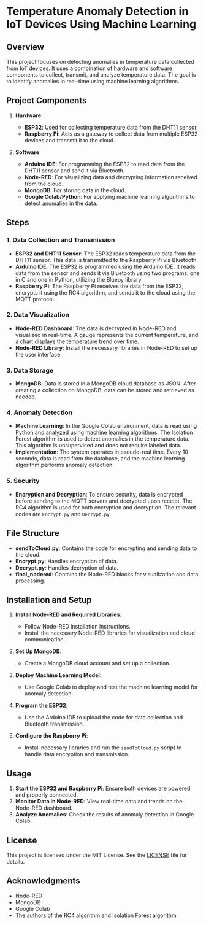 # Temperature Anomaly Detection in IoT Devices Using Machine Learning

## Overview

This project focuses on detecting anomalies in temperature data collected from IoT devices. It uses a combination of hardware and software components to collect, transmit, and analyze temperature data. The goal is to identify anomalies in real-time using machine learning algorithms.

## Project Components

1. **Hardware**:
   - **ESP32**: Used for collecting temperature data from the DHT11 sensor.
   - **Raspberry Pi**: Acts as a gateway to collect data from multiple ESP32 devices and transmit it to the cloud.

2. **Software**:
   - **Arduino IDE**: For programming the ESP32 to read data from the DHT11 sensor and send it via Bluetooth.
   - **Node-RED**: For visualizing data and decrypting information received from the cloud.
   - **MongoDB**: For storing data in the cloud.
   - **Google Colab/Python**: For applying machine learning algorithms to detect anomalies in the data.

## Steps

### 1. Data Collection and Transmission

- **ESP32 and DHT11 Sensor**: The ESP32 reads temperature data from the DHT11 sensor. This data is transmitted to the Raspberry Pi via Bluetooth.
- **Arduino IDE**: The ESP32 is programmed using the Arduino IDE. It reads data from the sensor and sends it via Bluetooth using two programs: one in C and one in Python, utilizing the Bluepy library.
- **Raspberry Pi**: The Raspberry Pi receives the data from the ESP32, encrypts it using the RC4 algorithm, and sends it to the cloud using the MQTT protocol. 

### 2. Data Visualization

- **Node-RED Dashboard**: The data is decrypted in Node-RED and visualized in real-time. A gauge represents the current temperature, and a chart displays the temperature trend over time.
- **Node-RED Library**: Install the necessary libraries in Node-RED to set up the user interface.

### 3. Data Storage

- **MongoDB**: Data is stored in a MongoDB cloud database as JSON. After creating a collection on MongoDB, data can be stored and retrieved as needed.

### 4. Anomaly Detection

- **Machine Learning**: In the Google Colab environment, data is read using Python and analyzed using machine learning algorithms. The Isolation Forest algorithm is used to detect anomalies in the temperature data. This algorithm is unsupervised and does not require labeled data.
- **Implementation**: The system operates in pseudo-real time. Every 10 seconds, data is read from the database, and the machine learning algorithm performs anomaly detection.

### 5. Security

- **Encryption and Decryption**: To ensure security, data is encrypted before sending to the MQTT servers and decrypted upon receipt. The RC4 algorithm is used for both encryption and decryption. The relevant codes are `Encrypt.py` and `Decrypt.py`.

## File Structure

- **sendToCloud.py**: Contains the code for encrypting and sending data to the cloud.
- **Encrypt.py**: Handles encryption of data.
- **Decrypt.py**: Handles decryption of data.
- **final_nodered**: Contains the Node-RED blocks for visualization and data processing.

## Installation and Setup

1. **Install Node-RED and Required Libraries**:
   - Follow Node-RED installation instructions.
   - Install the necessary Node-RED libraries for visualization and cloud communication.

2. **Set Up MongoDB**:
   - Create a MongoDB cloud account and set up a collection.

3. **Deploy Machine Learning Model**:
   - Use Google Colab to deploy and test the machine learning model for anomaly detection.

4. **Program the ESP32**:
   - Use the Arduino IDE to upload the code for data collection and Bluetooth transmission.

5. **Configure the Raspberry Pi**:
   - Install necessary libraries and run the `sendToCloud.py` script to handle data encryption and transmission.

## Usage

1. **Start the ESP32 and Raspberry Pi**: Ensure both devices are powered and properly connected.
2. **Monitor Data in Node-RED**: View real-time data and trends on the Node-RED dashboard.
3. **Analyze Anomalies**: Check the results of anomaly detection in Google Colab.

## License

This project is licensed under the MIT License. See the [LICENSE](LICENSE) file for details.

## Acknowledgments

- Node-RED
- MongoDB
- Google Colab
- The authors of the RC4 algorithm and Isolation Forest algorithm
